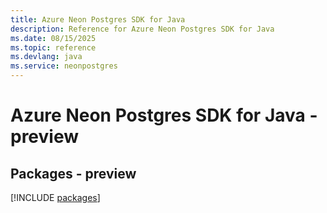```yaml
---
title: Azure Neon Postgres SDK for Java
description: Reference for Azure Neon Postgres SDK for Java
ms.date: 08/15/2025
ms.topic: reference
ms.devlang: java
ms.service: neonpostgres
---
```

# Azure Neon Postgres SDK for Java - preview
## Packages - preview
[!INCLUDE [packages](neon-postgres-index.md)]